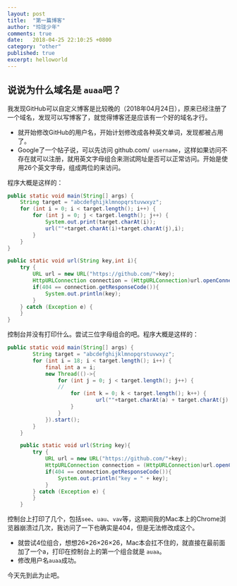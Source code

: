 ```yaml
---
layout: post
title:  "第一篇博客"
author: "玲珑少年"
comments: true
date:   2018-04-25 22:10:25 +0800
category: "other"
published: true
excerpt: helloworld
---
```


## 说说为什么域名是 ``auaa``吧？

  我发现GitHub可以自定义博客是比较晚的（2018年04月24日），原来已经注册了一个域名，发现可以写博客了，就觉得博客还是应该有一个好的域名才行。

  - 就开始修改GitHub的用户名，开始计划修改成各种英文单词，发现都被占用了。
  - Google了一个帖子说，可以先访问 github.com/`` username``，这样如果访问不存在就可以注册，就用英文字母组合来测试网址是否可以正常访问。开始是使用26个英文字母，组成两位的来访问。

  程序大概是这样的：

  ```Java
  public static void main(String[] args) {
      String target = "abcdefghijklmnopqrstuvwxyz";
      for (int i = 0; i < target.length(); i++) {
          for (int j = 0; j < target.length(); j++) {
              System.out.print(target.charAt(i));
              url(""+target.charAt(i)+target.charAt(j),i);
          }
      }
  }

  public static void url(String key,int i){
      try {
          URL url = new URL("https://github.com/"+key);
          HttpURLConnection connection = (HttpURLConnection)url.openConnection();
          if(404 == connection.getResponseCode()){
              System.out.println(key);
          }
      } catch (Exception e) {
      }
  }
  ```

  控制台并没有打印什么。尝试三位字母组合的吧。程序大概是这样的：

  ```Java
  public static void main(String[] args) {
          String target = "abcdefghijklmnopqrstuvwxyz";
          for (int i = 18; i < target.length(); i++) {
              final int a = i;
              new Thread(()->{
                  for (int j = 0; j < target.length(); j++) {
                  //
                      for (int k = 0; k < target.length(); k++) {
                              url(""+target.charAt(a) + target.charAt(j) + target.charAt(k));
                      }
                  }
              }).start();
          }
      }

      public static void url(String key){
          try {
              URL url = new URL("https://github.com/"+key);
              HttpURLConnection connection = (HttpURLConnection)url.openConnection();
              if(404 == connection.getResponseCode()){
                  System.out.println("key = " + key);
              }
          } catch (Exception e) {
          }
      }
  ```

  控制台上打印了几个，包括``see``、``uau``、``vav``等，这期间我的Mac本上的Chrome浏览器崩溃过几次，我访问了一下也确实是404，但是无法修改成这个。

  - 就尝试4位组合，想想26×26×26×26，Mac本会扛不住的，就直接在最前面加了一个a，打印在控制台上的第一个组合就是 ``auaa``。
  - 修改用户名``auaa``成功。



今天先到此为止吧。
